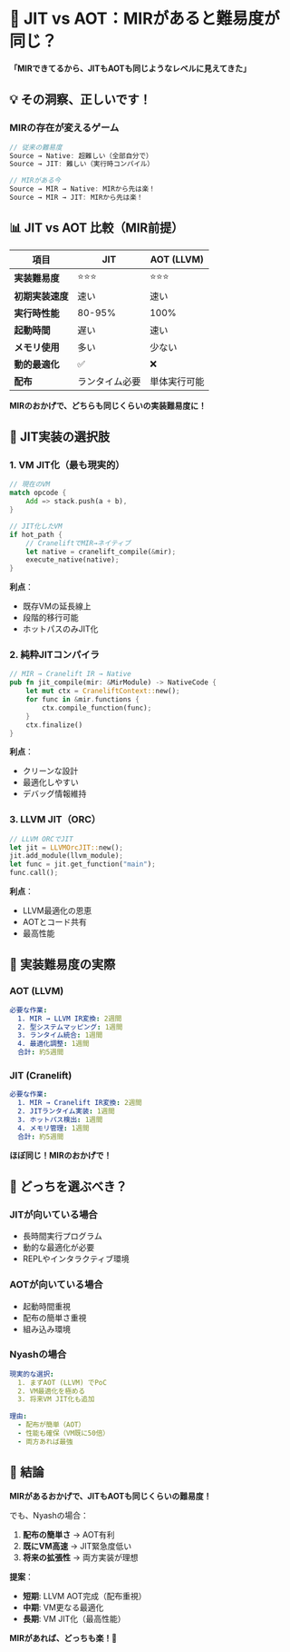 # 🤔 JIT vs AOT：MIRがあると難易度が同じ？

**「MIRできてるから、JITもAOTも同じようなレベルに見えてきた」**

## 💡 **その洞察、正しいです！**

### **MIRの存在が変えるゲーム**

```rust
// 従来の難易度
Source → Native: 超難しい（全部自分で）
Source → JIT: 難しい（実行時コンパイル）

// MIRがある今
Source → MIR → Native: MIRから先は楽！
Source → MIR → JIT: MIRから先は楽！
```

## 📊 **JIT vs AOT 比較（MIR前提）**

| 項目 | JIT | AOT (LLVM) |
|------|-----|------------|
| **実装難易度** | ⭐⭐⭐ | ⭐⭐⭐ |
| **初期実装速度** | 速い | 速い |
| **実行時性能** | 80-95% | 100% |
| **起動時間** | 遅い | 速い |
| **メモリ使用** | 多い | 少ない |
| **動的最適化** | ✅ | ❌ |
| **配布** | ランタイム必要 | 単体実行可能 |

**MIRのおかげで、どちらも同じくらいの実装難易度に！**

## 🚀 **JIT実装の選択肢**

### **1. VM JIT化（最も現実的）**
```rust
// 現在のVM
match opcode {
    Add => stack.push(a + b),
}

// JIT化したVM
if hot_path {
    // CraneliftでMIR→ネイティブ
    let native = cranelift_compile(&mir);
    execute_native(native);
}
```

**利点**：
- 既存VMの延長線上
- 段階的移行可能
- ホットパスのみJIT化

### **2. 純粋JITコンパイラ**
```rust
// MIR → Cranelift IR → Native
pub fn jit_compile(mir: &MirModule) -> NativeCode {
    let mut ctx = CraneliftContext::new();
    for func in &mir.functions {
        ctx.compile_function(func);
    }
    ctx.finalize()
}
```

**利点**：
- クリーンな設計
- 最適化しやすい
- デバッグ情報維持

### **3. LLVM JIT（ORC）**
```rust
// LLVM ORCでJIT
let jit = LLVMOrcJIT::new();
jit.add_module(llvm_module);
let func = jit.get_function("main");
func.call();
```

**利点**：
- LLVM最適化の恩恵
- AOTとコード共有
- 最高性能

## 🔮 **実装難易度の実際**

### **AOT (LLVM)**
```yaml
必要な作業:
  1. MIR → LLVM IR変換: 2週間
  2. 型システムマッピング: 1週間
  3. ランタイム統合: 1週間
  4. 最適化調整: 1週間
  合計: 約5週間
```

### **JIT (Cranelift)**
```yaml
必要な作業:
  1. MIR → Cranelift IR変換: 2週間
  2. JITランタイム実装: 1週間
  3. ホットパス検出: 1週間
  4. メモリ管理: 1週間
  合計: 約5週間
```

**ほぼ同じ！MIRのおかげで！**

## 💭 **どっちを選ぶべき？**

### **JITが向いている場合**
- 長時間実行プログラム
- 動的な最適化が必要
- REPLやインタラクティブ環境

### **AOTが向いている場合**
- 起動時間重視
- 配布の簡単さ重視
- 組み込み環境

### **Nyashの場合**
```yaml
現実的な選択:
  1. まずAOT (LLVM) でPoC
  2. VM最適化を極める
  3. 将来VM JIT化も追加
  
理由:
  - 配布が簡単（AOT）
  - 性能も確保（VM既に50倍）
  - 両方あれば最強
```

## 🎯 **結論**

**MIRがあるおかげで、JITもAOTも同じくらいの難易度！**

でも、Nyashの場合：
1. **配布の簡単さ** → AOT有利
2. **既にVM高速** → JIT緊急度低い
3. **将来の拡張性** → 両方実装が理想

**提案**：
- **短期**: LLVM AOT完成（配布重視）
- **中期**: VM更なる最適化
- **長期**: VM JIT化（最高性能）

**MIRがあれば、どっちも楽！**🚀